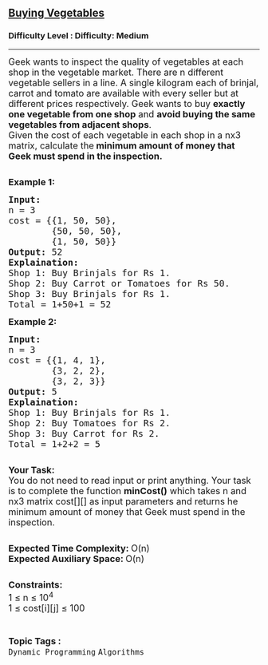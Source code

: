 <h2><a href="https://www.geeksforgeeks.org/problems/buying-vegetables0016/1?page=1&difficulty=Medium&status=unsolved,attempted&sortBy=accuracy">Buying Vegetables</a></h2><h3>Difficulty Level : Difficulty: Medium</h3><hr><div class="problems_problem_content__Xm_eO"><p><span style="font-size: 18px;">Geek wants to inspect the quality of vegetables at each shop in the vegetable market. There are n different vegetable sellers in a line. A single kilogram each of brinjal, carrot and tomato are available with every seller but at different prices respectively. Geek wants to buy <strong>exactly one vegetable from one shop</strong> and <strong>avoid buying the same vegetables from adjacent shops</strong>.&nbsp;<br>Given the cost of each vegetable in each shop in a nx3 matrix, calculate the<strong> minimum amount of money that Geek must spend in the inspection.&nbsp;</strong></span></p>
<p><br><span style="font-size: 18px;"><strong>Example 1:</strong></span></p>
<pre><span style="font-size: 18px;"><strong>Input: </strong>
n = 3
cost = {{1, 50, 50}, 
        {50, 50, 50}, 
        {1, 50, 50}}
<strong>Output:</strong> 52
<strong>Explaination:</strong> 
Shop 1: Buy Brinjals for Rs 1.
Shop 2: Buy Carrot or Tomatoes for Rs 50.
Shop 3: Buy Brinjals for Rs 1.
Total = 1+50+1 = 52</span></pre>
<p><span style="font-size: 18px;"><strong>Example 2:</strong></span></p>
<pre><span style="font-size: 18px;"><strong>Input: </strong>
n = 3
cost = {{1, 4, 1}, 
        {3, 2, 2}, 
        {3, 2, 3}}
<strong>Output:</strong> 5
<strong>Explaination:</strong> 
Shop 1: Buy Brinjals for Rs 1.
Shop 2: Buy Tomatoes for Rs 2.
Shop 3: Buy Carrot for Rs 2.
Total = 1+2+2 = 5</span></pre>
<p><br><span style="font-size: 18px;"><strong>Your Task:</strong><br>You do not need to read input or print anything. Your task is to complete the function <strong>minCost()</strong> which takes n and nx3 matrix cost[][] as input parameters and returns he minimum amount of money that Geek must spend in the inspection.&nbsp;</span></p>
<p><br><span style="font-size: 18px;"><strong>Expected Time Complexity: </strong>O(n)<br><strong>Expected Auxiliary Space: </strong>O(n)</span></p>
<p><br><span style="font-size: 18px;"><strong>Constraints:</strong><br>1 ≤ n ≤ 10<sup>4&nbsp;</sup><br>1 ≤ cost[i][j] ≤ 100&nbsp;</span></p></div><br><p><span style=font-size:18px><strong>Topic Tags : </strong><br><code>Dynamic Programming</code>&nbsp;<code>Algorithms</code>&nbsp;